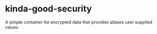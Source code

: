 # kinda-good-security
A simple container for encrypted data that provides aliases user supplied values
